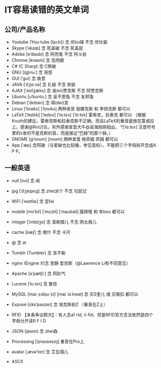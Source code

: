 # IT容易读错的英文单词

## 公司/产品名称
* Youtube (You-tube [tju:b]) 念 优tiu啵 不念 优吐毙
* Skype [ˈskaɪp] 念 死盖破 不念 死盖屁
* Adobe [əˈdəʊbi] 念 阿兜笔 不念 阿斗伯
* Chrome [krəʊm] 念 克肉姆
* C# (C Sharp) 念 C煞破
* GNU [(g)nuː] 念 哥怒
* GUI [ˈɡui] 念 故意
* JAVA [ˈdʒɑːvə] 念 扎蛙 不念 夹蛙
* AJAX [ˈeɪdʒæks] 念 诶(ei)贾克斯 不念 阿贾克斯
* Ubuntu [uˈbuntuː] 念 巫不恩兔 不念 友邦兔
* Debian [ˈdɛbiən] 念 得(dei)变
* Linux [ˈlɪnəks] [ˈlɪnʊks] 两种发音 丽娜克斯 和 李扭克斯 都可以
* LaTeX [ˈleɪtɛk]  [ˈleɪtɛx]  [ˈlɑːtɛx] [ˈlɑːtɛk] 雷泰克，拉泰克 都可以 （根据Knuth的建议，雷泰克斯和拉泰克斯不正确。而且LaTeX的重音是放在雷或拉上。感谢@Rio讨论。另外感谢发音大牛@梁海刚刚指出， *[ˈlɑːtɛx] 注音符号里的x发的不是克斯的音，而是接近“巴赫”的那个赫。）
* GNOME [ɡˈnoʊm] [noʊm] 两种发音 格弄姆 弄姆 都可以 
*  App [ˈæp] 念阿破（与爱破也比较像，参见音标），不能把三个字母拆开念成A P P。

## 一般英语
* null [nʌl] 念 闹
* jpg [ˈdʒeɪpɛɡ] 念 zhei派个 不念 勾屁记
* WiFi [ˈwaɪfaɪ] 念 歪fai
* mobile [moˈbil] [ˈmoˌbil] [ˈməubail] 膜拜哦 和 牟bou 都可以
* integer [ˈɪntɪdʒə] 念 音剃摺儿 不念 阴太阁儿
* cache [kæʃ] 念 喀什 不念 卡尺
* @ 念 at
* Tumblr (Tumbler) 念 贪不勒
* nginx (Engine X)念 恩静 爱克斯（@Lawrence Li有不同意见）
* Apache [əˈpætʃiː] 念 阿趴气
* Lucene [ˈluːsin] 念 鲁信
* MySQL [maɪ ˌɛskjuːˈɛl] [maɪ ˈsiːkwəl] 念 买S奎儿 或 买吸扣 都可以
* Exposé [ɛksˈpəʊzeɪ] 念 埃克斯剖Z （重音在Z上）
* RFID 【本条争议颇大】：有人念af rid, ri fid，但是RFID官方念法依然是四个字母分开读R F I D
* JSON (jason) 念 zhei森
* Processing [ˈprəʊsesɪŋ] 重音在Pro上
* avatar [ˌævə'tɑr] 念 艾瓦塌儿

* ASCII